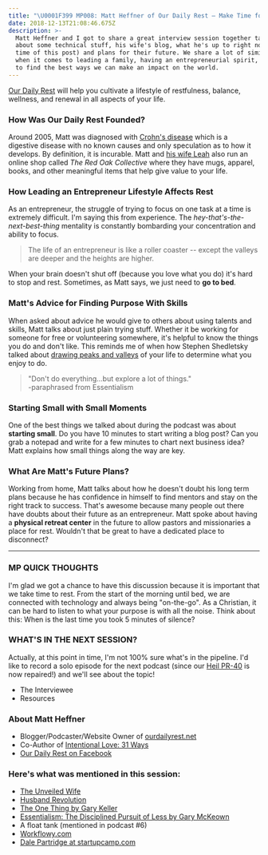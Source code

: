 ```yaml
---
title: "\U0001F399️ MP008: Matt Heffner of Our Daily Rest – Make Time for Rest [podcast]"
date: 2018-12-13T21:08:46.675Z
description: >-
  Matt Heffner and I got to share a great interview session together talking
  about some technical stuff, his wife's blog, what he's up to right now (at the
  time of this post) and plans for their future. We share a lot of similarities
  when it comes to leading a family, having an entrepreneurial spirit, and how
  to find the best ways we can make an impact on the world.​
---
```

[Our Daily Rest](http://ourdailyrest.net) will help you cultivate a lifestyle of restfulness, balance, wellness, and renewal in all aspects of your life.

### How Was Our Daily Rest Founded?

Around 2005, Matt was diagnosed with [Crohn's disease](https://www.crohnsandcolitis.com/crohns) which is a digestive disease with no known causes and only speculation as to how it develops. By definition, it is incurable. Matt and [his wife Leah](http://www.leahheffner.com/) also run an online shop called _The Red Oak Collective_ where they have mugs, apparel, books, and other meaningful items that help give value to your life.

### How Leading an Entrepreneur Lifestyle Affects Rest

As an entrepreneur, the struggle of trying to focus on one task at a time is extremely difficult. I'm saying this from experience. The _hey-that's-the-next-best-thing_ mentality is constantly bombarding your concentration and ability to focus.

> The life of an entrepreneur is like a roller coaster -- except the valleys are deeper and the heights are higher.

When your brain doesn't shut off (because you love what you do) it's hard to stop and rest. Sometimes, as Matt says, we just need to **go to bed**.

### Matt's Advice for Finding Purpose With Skills

When asked about advice he would give to others about using talents and skills, Matt talks about just plain trying stuff. Whether it be working for someone for free or volunteering somewhere, it's helpful to know the things you do and don't like. This reminds me of when how Stephen Shedletsky talked about [drawing peaks and valleys](https://masteringpurpose.com/podcasts/stephen-shedletsky-start-with-why) of your life to determine what you enjoy to do.​

> "Don't do everything...but explore a lot of things." \
> -paraphrased from Essentialism

### Starting Small with Small Moments​

One of the best things we talked about during the podcast was about **starting small**. Do you have 10 minutes to start writing a blog post? Can you grab a notepad and write for a few minutes to chart next business idea? Matt explains how small things along the way are key.

### What Are Matt's Future Plans?

Working from home, Matt talks about how he doesn't doubt his long term plans because he has confidence in himself to find mentors and stay on the right track to success. That's awesome because many people out there have doubts about their future as an entrepreneur. Matt spoke about having a **physical retreat center** in the future to allow pastors and missionaries a place for rest. Wouldn't that be great to have a dedicated place to disconnect?

- - -

### MP QUICK THOUGHTS

I'm glad we got a chance to have this discussion because it is important that we take time to rest. From the start of the morning until bed, we are connected with technology and always being "on-the-go". As a Christian, it can be hard to listen to what your purpose is with all the noise. Think about this: When is the last time you took 5 minutes of silence?

### WHAT'S IN THE NEXT SESSION?

Actually, at this point in time, I'm not 100% sure what's in the pipeline. I'd like to record a solo episode for the next podcast (since our [Heil PR-40](http://amzn.to/2p5CWnb) is now repaired!) and we'll see about the topic!

* The Interviewee
* Resources

### About Matt Heffner

* Blogger/Podcaster/Website Owner of [ourdailyrest.net](http://ourdailyrest.net)
* Co-Author of [Intentional Love: 31 Ways](https://www.amazon.com/gp/product/B075NNLF3B/ref=dbs_a_def_rwt_bibl_vppi_i0)
* [Our Daily Rest on Facebook](https://www.facebook.com/thedailyrest/)

### Here's what was mentioned in this session:

* [The Unveiled Wife](https://unveiledwife.com/)
* [Husband Revolution](https://husbandrevolution.com/)
* [The One Thing by Gary Keller](https://www.amazon.com/ONE-Thing-Surprisingly-Extraordinary-Results-ebook/dp/B00C1BHQXK)
* [Essentialism: The Disciplined Pursuit of Less by Gary McKeown](https://www.amazon.com/Essentialism-Disciplined-Pursuit-Greg-McKeown/dp/0804137382)
* A float tank (mentioned in podcast #6)
* [Workflowy.com](https://workflowy.com)
* [Dale Partridge at startupcamp.com](http://startupcamp.com/)
